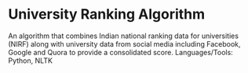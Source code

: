 # University Ranking Algorithm
An algorithm that combines Indian national ranking data for universities (NIRF) along with university data from social media including Facebook, Google and Quora to provide a consolidated score.
Languages/Tools: Python, NLTK
